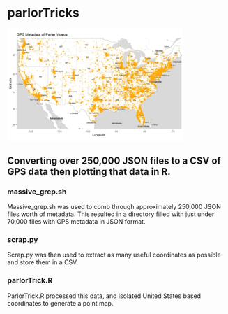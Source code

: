 # parlorTricks
<img src="https://raw.githubusercontent.com/nadir-it/parlorTricks/main/GPSMetaData.jpeg" width="80%">

## Converting over 250,000 JSON files to a CSV of GPS data then plotting that data in R.

### massive_grep.sh 
Massive_grep.sh was used to comb through approximately 250,000 JSON files worth of metadata.
This resulted in a directory filled with just under 70,000 files with GPS metadata in JSON format.

### scrap.py
Scrap.py was then used to extract as many useful coordinates as possible and store them in a CSV.

### parlorTrick.R
ParlorTrick.R processed this data, and isolated United States based coordinates to generate a point map. 
